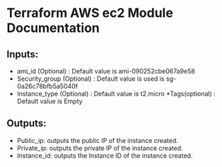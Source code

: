 # Terraform AWS ec2 Module Documentation

## Inputs:
* ami_id (Optional) : Default value is ami-090252cbe067a9e58
* Security_group (Optional) : Default value is used is sg-0a26c78bfb5a5040f
* Instance_type (Optional) : Default value is t2.micro
*Tags(optional) : Default value is Empty

## Outputs:
* Public_ip: outputs the public IP of the instance created.
* Private_ip: outputs the private IP of the instance created.
* Instance_id: outputs the Instance ID of the instance created.